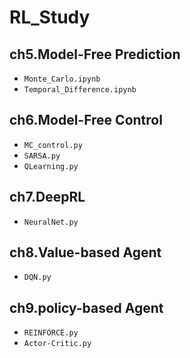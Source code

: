 # RL_Study
## ch5.Model-Free Prediction
- `Monte_Carlo.ipynb`
- `Temporal_Difference.ipynb`
## ch6.Model-Free Control
- `MC_control.py`
- `SARSA.py`
- `QLearning.py`
## ch7.DeepRL
- `NeuralNet.py`
## ch8.Value-based Agent
- `DQN.py`
## ch9.policy-based Agent
- `REINFORCE.py`
- `Actor-Critic.py`
